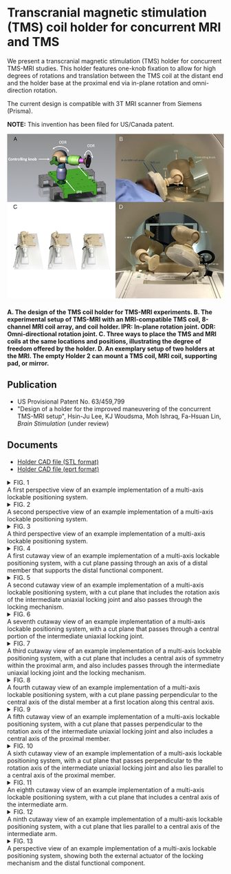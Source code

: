 # Transcranial magnetic stimulation (TMS) coil holder for concurrent MRI and TMS
We present a transcranial magnetic stimulation (TMS) holder for concurrent TMS-MRI studies. This holder features one-knob fixation to allow for high degrees of rotations and translation between the TMS coil at the distant end and the holder base at the proximal end via in-plane rotation and omni-direction rotation.

The current design is compatible with 3T MRI scanner from Siemens (Prisma).

**NOTE:** This invention has been filed for US/Canada patent.

![](https://github.com/fahsuanlin/tms_holder/blob/main/images/bs_fig1_blur.png)
#### A. The design of the TMS coil holder for TMS-MRI experiments. B.  The experimental setup of TMS-MRI with an MRI-compatible TMS coil, 8-channel MRI coil array, and coil holder. IPR: In-plane rotation joint. ODR: Omni-directional rotation joint. C. Three ways to place the TMS and MRI coils at the same locations and positions, illustrating the degree of freedom offered by the holder. D. An exemplary setup of two holders at the MRI. The empty Holder 2 can mount a TMS coil, MRI coil, supporting pad, or mirror.


## Publication
- US Provisional Patent No. 63/459,799
- "Design of a holder for the improved maneuvering of the concurrent TMS-MRI setup", Hsin-Ju Lee, KJ Woudsma, Moh Ishraq, Fa-Hsuan Lin, *Brain Stimulation* (under review)
                                              
## Documents

- [Holder CAD file (STL format)](https://github.com/fahsuanlin/tms_holder/blob/main/doc/tms_holder.stl)
- [Holder CAD file (eprt format)](https://github.com/fahsuanlin/tms_holder/blob/main/doc/tms_holder.eprt)

<details>
  <summary>FIG. 1</summary>
  
![](https://github.com/fahsuanlin/tms_holder/blob/main/images/fig1.png)

</details>
A first perspective view of an example implementation of a multi-axis lockable positioning system.

<details>
<summary>FIG. 2</summary>
  
![](https://github.com/fahsuanlin/tms_holder/blob/main/images/fig2.png)

</details>
A second perspective view of an example implementation of a multi-axis lockable positioning system.

<details>
<summary>FIG. 3</summary>
  
![](https://github.com/fahsuanlin/tms_holder/blob/main/images/fig3.png)

</details>
A third perspective view of an example implementation of a multi-axis lockable positioning system.

<details>
<summary>FIG. 4</summary>
  
![](https://github.com/fahsuanlin/tms_holder/blob/main/images/fig4.png)

</details>
A first cutaway view of an example implementation of a multi-axis lockable positioning system, with a cut plane passing through an axis of a distal member that supports the distal functional component. 

<details>
<summary>FIG. 5</summary>
  
![](https://github.com/fahsuanlin/tms_holder/blob/main/images/fig5.png)

</details>
A second cutaway view of an example implementation of a multi-axis lockable positioning system, with a cut plane that includes the rotation axis of the intermediate uniaxial locking joint and also passes through the locking mechanism.  

<details>
<summary>FIG. 6</summary>
  
![](https://github.com/fahsuanlin/tms_holder/blob/main/images/fig6.png)

</details>
A seventh cutaway view of an example implementation of a multi-axis lockable positioning system, with a cut plane that passes through a central portion of the intermediate uniaxial locking joint. 

<details>
<summary>FIG. 7</summary>
  
![](https://github.com/fahsuanlin/tms_holder/blob/main/images/fig7.png)

</details>
A third cutaway view of an example implementation of a multi-axis lockable positioning system, with a cut plane that includes a central axis of symmetry within the proximal arm, and also includes passes through the intermediate uniaxial locking joint and the locking mechanism. 

<details>
<summary>FIG. 8</summary>
  
![](https://github.com/fahsuanlin/tms_holder/blob/main/images/fig8.png)

</details>
A fourth cutaway view of an example implementation of a multi-axis lockable positioning system, with a cut plane passing perpendicular to the central axis of the distal member at a first location along this central axis. 

<details>
<summary>FIG. 9</summary>
  
![](https://github.com/fahsuanlin/tms_holder/blob/main/images/fig9.png)

</details>
A fifth cutaway view of an example implementation of a multi-axis lockable positioning system, with a cut plane that passes perpendicular to the rotation axis of the intermediate uniaxial locking joint and also includes a central axis of the proximal member.

<details>
<summary>FIG. 10</summary>
  
![](https://github.com/fahsuanlin/tms_holder/blob/main/images/fig10.png)

</details>
A sixth cutaway view of an example implementation of a multi-axis lockable positioning system, with a cut plane that passes perpendicular to the rotation axis of the intermediate uniaxial locking joint and also lies parallel to a central axis of the proximal member. 

<details>
<summary>FIG. 11</summary>
  
![](https://github.com/fahsuanlin/tms_holder/blob/main/images/fig11.png)

</details>
An eighth cutaway view of an example implementation of a multi-axis lockable positioning system, with a cut plane that includes a central axis of the intermediate arm. 

<details>
<summary>FIG. 12</summary>
  
![](https://github.com/fahsuanlin/tms_holder/blob/main/images/fig12.png)

</details>
A ninth cutaway view of an example implementation of a multi-axis lockable positioning system, with a cut plane that lies parallel to a central axis of the intermediate arm. 


<details>
<summary>FIG. 13</summary>
  
![](https://github.com/fahsuanlin/tms_holder/blob/main/images/fig13.png)

</details>
A perspective view of an example implementation of a multi-axis lockable positioning system, showing both the external actuator of the locking mechanism and the distal functional component.

  
